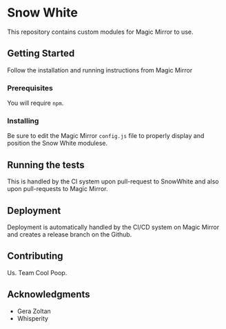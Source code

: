 # Snow White

This repository contains custom modules for Magic Mirror to use.

## Getting Started

Follow the installation and running instructions from Magic Mirror

### Prerequisites

You will require `npm`.

### Installing

Be sure to edit the Magic Mirror `config.js` file to properly display and position the Snow White modulese.

## Running the tests

This is handled by the CI system upon pull-request to SnowWhite and also upon pull-requests to Magic Mirror.

## Deployment

Deployment is automatically handled by the CI/CD system on Magic Mirror and creates a release branch on the Github.

## Contributing

Us. Team Cool Poop.

## Acknowledgments

* Gera Zoltan
* Whisperity

